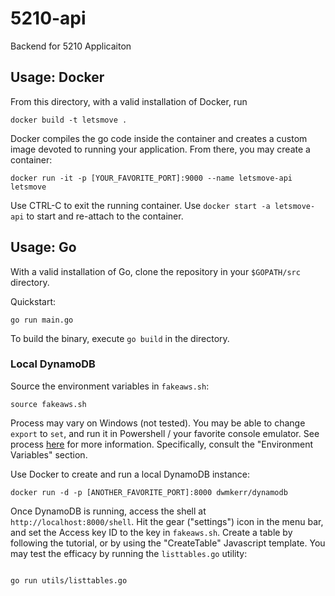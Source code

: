# 5210-api

Backend for 5210 Applicaiton

## Usage: Docker

From this directory, with a valid installation of Docker, run

```
docker build -t letsmove .
```

Docker compiles the go code inside the container and creates a custom image
devoted to running your application. From there, you may create a container:

```
docker run -it -p [YOUR_FAVORITE_PORT]:9000 --name letsmove-api letsmove
```

Use CTRL-C to exit the running container. Use `docker start -a letsmove-api` 
to start and re-attach to the container.

## Usage: Go

With a valid installation of Go, clone the repository in your `$GOPATH/src`
directory.

Quickstart:

```
go run main.go
```

To build the binary, execute `go build` in the directory.

### Local DynamoDB

Source the environment variables in `fakeaws.sh`:

```
source fakeaws.sh
```

Process may vary on Windows (not tested). You may be able to change `export` to
`set`, and run it in Powershell / your favorite console emulator. See process 
[here](https://docs.aws.amazon.com/sdk-for-go/v1/developer-guide/configuring-sdk.html)
for more information. Specifically, consult the "Environment Variables" section.

Use Docker to create and run a local DynamoDB instance:

```
docker run -d -p [ANOTHER_FAVORITE_PORT]:8000 dwmkerr/dynamodb
```

Once DynamoDB is running, access the shell at `http://localhost:8000/shell`.
Hit the gear ("settings") icon in the menu bar, and set the Access key
ID to the key in `fakeaws.sh`. Create a table by following the tutorial, or by
using the "CreateTable" Javascript template. You may test the efficacy by
running the `listtables.go` utility:

```

go run utils/listtables.go
```